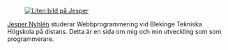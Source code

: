 
<div class="author-byline">
    <figure class="figure left">
        <a href="https://s.gravatar.com/avatar/29232024803641c16a9f6b0744248faf?s=80">
            <img class="me-small" src="https://s.gravatar.com/avatar/29232024803641c16a9f6b0744248faf?s=80" alt="Liten bild på Jesper"/>
        </a>
    </figure>
    <p><a href="http://www.student.bth.se/~jenh18/dbwebb-kurser/htmlphp/me/kmom01/me/me.php">Jesper Nyhlén</a>
        studerar Webbprogrammering vid Blekinge Tekniska Högskola på distans. Detta är en sida om mig och min utveckling som
        som programmerare.</p>
</div>
